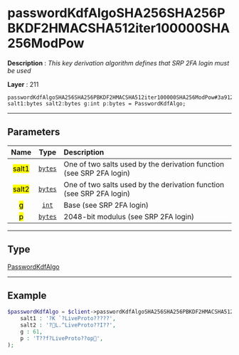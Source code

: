 # passwordKdfAlgoSHA256SHA256PBKDF2HMACSHA512iter100000SHA256ModPow

**Description** : *This key derivation algorithm defines that SRP 2FA login must be used*

**Layer** : 211

```tl
passwordKdfAlgoSHA256SHA256PBKDF2HMACSHA512iter100000SHA256ModPow#3a912d4a salt1:bytes salt2:bytes g:int p:bytes = PasswordKdfAlgo;
```

---

## Parameters

| Name | Type | Description |
| :---: | :---: | :--- |
| <mark>salt1</mark> | [`bytes`](type/bytes) | One of two salts used by the derivation function (see SRP 2FA login) |
| <mark>salt2</mark> | [`bytes`](type/bytes) | One of two salts used by the derivation function (see SRP 2FA login) |
| <mark>g</mark> | [`int`](type/int) | Base (see SRP 2FA login) |
| <mark>p</mark> | [`bytes`](type/bytes) | 2048-bit modulus (see SRP 2FA login) |

---

## Type

[PasswordKdfAlgo](type/PasswordKdfAlgo)

---

## Example

```php
$passwordKdfAlgo = $client->passwordKdfAlgoSHA256SHA256PBKDF2HMACSHA512iter100000SHA256ModPow(
	salt1 : '?K	`?LiveProto?????',
	salt2 : '?L.^LiveProto??I??',
	g : 61,
	p : 'T??f?LiveProto??op',
);
```